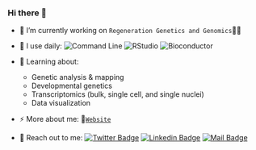 ### Hi there 👋

- 🔭 I’m currently working on `Regeneration Genetics and Genomics`🦎🧬

- 🚀 I use daily:
  ![Command Line](https://img.shields.io/badge/-command_line-fbe7b9?style=for-the-badge&labelColor=black&logo=ubuntu)
  ![RStudio](https://img.shields.io/badge/-RStudio-bad5ed?style=for-the-badge&labelColor=black&logo=rstudio)
  ![Bioconductor](https://img.shields.io/badge/-Bioconductor-ebebec?style=for-the-badge&labelColor=black&logo=R)

- 🌱 Learning about:
  - Genetic analysis & mapping
  - Developmental genetics
  - Transcriptomics (bulk, single cell, and single nuclei)
  - Data visualization
  
- ⚡ More about me: 📝[`Website`](https://mkabangu.github.io/)

- 🤝 Reach out to me:
  [![Twitter Badge](https://img.shields.io/badge/-@Mirindi_-1ca0f1?style=flat&labelColor=1ca0f1&logo=twitter&logoColor=white&link=https://twitter.com/Ipenywis)](https://twitter.com/Mirindi_) 
  [![Linkedin Badge](https://img.shields.io/badge/-Mirindi_Kabangu-0e76a8?style=flat&labelColor=0e76a8&logo=linkedin&logoColor=white)](https://www.linkedin.com/in/mirindikabangu/) 
  [![Mail Badge](https://img.shields.io/badge/-mirindikabangu@gmail.com-c0392b?style=flat&labelColor=c0392b&logo=gmail&logoColor=white)](mailto:mirindikabangu@gmail.com)